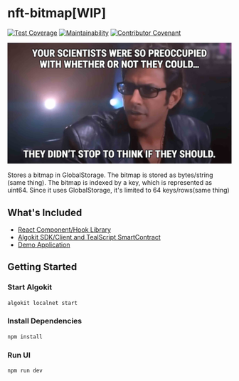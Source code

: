 # nft-bitmap[WIP]

[![Test Coverage](https://api.codeclimate.com/v1/badges/ba1cb52fe658adb3ea07/test_coverage)](https://codeclimate.com/github/awesome-algorand/nft-bitmap/test_coverage)
[![Maintainability](https://api.codeclimate.com/v1/badges/ba1cb52fe658adb3ea07/maintainability)](https://codeclimate.com/github/awesome-algorand/nft-bitmap/maintainability)
[![Contributor Covenant](https://img.shields.io/badge/Contributor%20Covenant-2.1-4baaaa.svg)](code_of_conduct.md)

![goldblum-quote.jpeg](docs%2Fpublic%2Fgoldblum-quote.jpeg)

Stores a bitmap in GlobalStorage.
The bitmap is stored as bytes/string (same thing).
The bitmap is indexed by a key, which is represented as uint64.
Since it uses GlobalStorage, it's limited to 64 keys/rows(same thing)

## What's Included

- [React Component/Hook Library](./packages/nft-bitmap-react/README.md)
- [Algokit SDK/Client and TealScript SmartContract](./packages/nft-bitmap-kit/README.md)
- [Demo Application](./packages/nft-bitmap-ui/README.md)

## Getting Started

### Start Algokit
```bash
algokit localnet start
```

### Install Dependencies
```bash
npm install
```

### Run UI
```bash 
npm run dev
```
